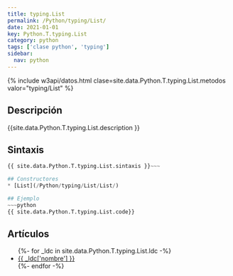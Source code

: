 ```yaml
---
title: typing.List
permalink: /Python/typing/List/
date: 2021-01-01
key: Python.T.typing.List
category: python
tags: ['clase python', 'typing']
sidebar: 
  nav: python
---
```


{% include w3api/datos.html clase=site.data.Python.T.typing.List.metodos valor="typing/List" %}

## Descripción
{{site.data.Python.T.typing.List.description }}

## Sintaxis
~~~python
{{ site.data.Python.T.typing.List.sintaxis }}~~~

## Constructores
* [List](/Python/typing/List/List/)

## Ejemplo
~~~python
{{ site.data.Python.T.typing.List.code}}
~~~

## Artículos
<ul>
{%- for _ldc in site.data.Python.T.typing.List.ldc -%}
   <li>
       <a href="{{_ldc['url'] }}">{{ _ldc['nombre'] }}</a>
   </li>
{%- endfor -%}
</ul>
